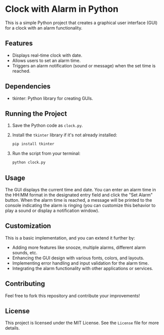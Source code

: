 # Clock with Alarm in Python

This is a simple Python project that creates a graphical user interface (GUI) for a clock with an alarm functionality.

## Features

* Displays real-time clock with date.
* Allows users to set an alarm time.
* Triggers an alarm notification (sound or message) when the set time is reached.

## Dependencies

* tkinter: Python library for creating GUIs.

## Running the Project

1. Save the Python code as `clock.py`.
2. Install the `tkinter` library if it's not already installed:

   ```bash
   pip install tkinter
   ```

3. Run the script from your terminal:

   ```bash
   python clock.py
   ```


## **Usage**
The GUI displays the current time and date. You can enter an alarm time in the HH:MM format in the designated entry field and click the "Set Alarm" button. When the alarm time is reached, a message will be printed to the console indicating the alarm is ringing (you can customize this behavior to play a sound or display a notification window).

## **Customization**
This is a basic implementation, and you can extend it further by:

- Adding more features like snooze, multiple alarms, different alarm sounds, etc.
- Enhancing the GUI design with various fonts, colors, and layouts.
- Implementing error handling and input validation for the alarm time.
- Integrating the alarm functionality with other applications or services.


## **Contributing**
Feel free to fork this repository and contribute your improvements!


## **License**
This project is licensed under the MIT License. See the `License` file for more details.
